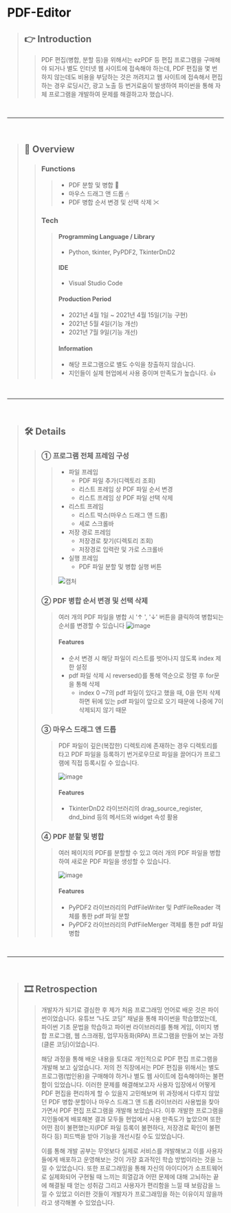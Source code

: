 # PDF-Editor
> ## 👉 Introduction
> > PDF 편집(병합, 분할 등)을 위해서는 ezPDF 등 편집 프로그램을 구매해야 되거나 별도 인터넷 웹 사이트에 접속해야 하는데, PDF 편집을 몇 번 하지 않는데도 비용을 부담하는 것은 꺼려지고 웹 사이트에 접속해서 편집하는 경우 로딩시간, 광고 노출 등 번거로움이 발생하여 파이썬을 통해 자체 프로그램을 개발하여 문제를 해결하고자 했습니다.

<br/>
<hr/>
<br/>

> ## 👏 Overview
> > ### Functions
> > > +  PDF 분할 및 병합 📑
> > > +  마우스 드래그 앤 드롭 🖱
> > > +  PDF 병합 순서 변경 및 선택 삭제 ✂
> > ### Tech
> > > #### Programming Language / Library
> > > + Python, tkinter, PyPDF2, TkinterDnD2  
> > > #### IDE
> > > + Visual Studio Code
> > > #### Production Period
> > > + 2021년 4월 1일 ~ 2021년 4월 15일(기능 구현)
> > > + 2021년 5월 4일(기능 개선)
> > > + 2021년 7월 9일(기능 개선)
> > > #### Information
> > > + 해당 프로그램으로 별도 수익을 창출하지 않습니다.
> > > + 지인들이 실제 현업에서 사용 중이며 만족도가 높습니다. 👍

<br/>
<hr/>
<br/>

> ## 🛠️ Details
> > ### ① 프로그램 전체 프레임 구성
> > > + 파일 프레임
> > >   +  PDF 파일 추가(디렉토리 조회)
> > >   +  리스트 프레임 상 PDF 파일 순서 변경
> > >   +  리스트 프레임 상 PDF 파일 선택 삭제
> > > + 리스트 프레임
> > >   + 리스트 박스(마우스 드래그 앤 드롭)
> > >   + 세로 스크롤바
> > > + 저장 경로 프레임
> > >   + 저장경로 찾기(디렉토리 조회)
> > >   + 저장경로 입력란 및 가로 스크롤바
> > > + 실행 프레임
> > >   + PDF 파일 분할 및 병합 실행 버튼
> > >   
> > > ![캡처](https://user-images.githubusercontent.com/82401504/146517919-2ca6d9b6-cc0d-46a9-8e0a-64386694e545.PNG)
> >   
> > ### ② PDF 병합 순서 변경 및 선택 삭제
> > > 여러 개의 PDF 파일을 병합 시 '↑ ', '↓' 버튼을 클릭하여 병합되는 순서를 변경할 수 있습니다
> > > ![image](https://user-images.githubusercontent.com/82401504/145345668-9f567d1f-40da-4ceb-b38f-a5bf65dc247e.png)
> > > #### Features
> > > + 순서 변경 시 해당 파일이 리스트를 벗어나지 않도록 index 제한 설정
> > > + pdf 파일 삭제 시 reversed()를 통해 역순으로 정렬 후 for문을 통해 삭제
> > >   + index 0 ~7의 pdf 파일이 있다고 했을 때, 0을 먼저 삭제 하면 뒤에 있는 pdf 파일이 앞으로 오기 때문에 나중에 7이 삭제되지 않기 때문
> >
> > ### ③ 마우스 드래그 앤 드롭
> > > PDF 파일이 깊은(복잡한) 디렉토리에 존재하는 경우 디렉토리를 타고 PDF 파일을 등록하기 번거로우므로 파일을 끌어다가 프로그램에 직접 등록시킬 수 있습니다.
> > > 
> > > ![image](https://user-images.githubusercontent.com/82401504/146517646-757f15f0-7e89-4410-bfd1-dcea60f3f1b2.png)
> > > #### Features
> > > + TkinterDnD2 라이브러리의 drag_source_register, dnd_bind 등의 메서드와 widget 속성 활용
> >
> > ### ④ PDF 분할 및 병합
> > > 여러 페이지의 PDF를 분할할 수 있고 여러 개의 PDF 파일을 병합하여 새로운 PDF 파일을 생성할 수 있습니다.
> > > 
> > > ![image](https://user-images.githubusercontent.com/82401504/145346415-332fc569-7c3e-49e5-ad99-111a18c6e52d.png)
> > > #### Features
> > > + PyPDF2 라이브러리의 PdfFileWriter 및 PdfFileReader 객체를 통한 pdf 파일 분할
> > > + PyPDF2 라이브러리의 PdfFileMerger 객체를 통한 pdf 파일 병합

<br/>
<hr/>
<br/>

> ## 🎞 Retrospection
> > 개발자가 되기로 결심한 후 제가 처음 프로그래밍 언어로 배운 것은 파이썬이었습니다. 유튜브 “나도 코딩” 채널을 통해 파이썬을 학습했었는데, 파이썬 기초 문법을 학습하고 파이썬 라이브러리를 통해 게임, 이미지 병합 프로그램, 웹 스크래핑, 업무자동화(RPA) 프로그램을 만들어 보는 과정(클론 코딩)이었습니다.
> > 
> > 해당 과정을 통해 배운 내용을 토대로 개인적으로 PDF 편집 프로그램을 개발해 보고 싶었습니다. 저의 전 직장에서는 PDF 편집을 위해서는 별도 프로그램(법인용)을 구매해야 하거나 별도 웹 사이트에 접속해야하는 불편함이 있었습니다. 이러한 문제를 해결해보고자 사용자 입장에서 어떻게 PDF 편집을 편리하게 할 수 있을지 고민해보며 위 과정에서 다루지 않았던 PDF 병합·분할이나 마우스 드래그 앤 드롭 라이브러리 사용법을 찾아가면서 PDF 편집 프로그램을 개발해 보았습니다. 이후 개발한 프로그램을 지인들에게 배포해본 결과 모두들 현업에서 사용 만족도가 높았으며 또한 어떤 점이 불편했는지(PDF 파일 등록이 불편하다, 저장경로 확인이 불편하다 등) 피드백을 받아 기능을 개선시킬 수도 있었습니다.
> > 
> > 이를 통해 개발 공부는 무엇보다 실제로 서비스를 개발해보고 이를 사용자들에게 배포하고 운영해보는 것이 가장 효과적인 학습 방법이라는 것을 느낄 수 있었습니다. 또한 프로그래밍을 통해 자신의 아이디어가 소프트웨어로 실제화되어 구현될 때 느끼는 희열감과 어떤 문제에 대해 고뇌하는 끝에 해결될 때 얻는 성취감 그리고 사용자가 편리함을 느낄 때 보람감을 느낄 수 있었고 이러한 것들이 개발자가 프로그래밍을 하는 이유이지 않을까라고 생각해볼 수 있었습니다.

